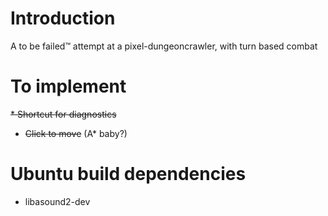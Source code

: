 # Introduction

A to be failed™ attempt at a pixel-dungeoncrawler, with turn based combat

# To implement

~~* Shortcut for diagnostics~~
* ~~Click to move~~ (A* baby?)

# Ubuntu build dependencies
 * libasound2-dev
